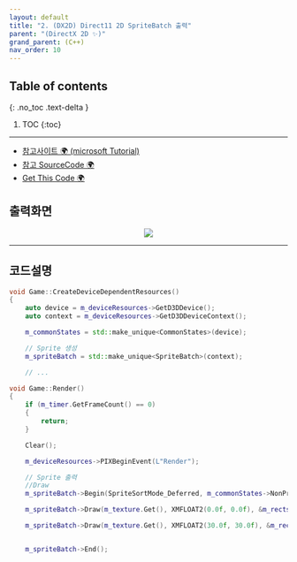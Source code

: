 ```yaml
---
layout: default
title: "2. (DX2D) Direct11 2D SpriteBatch 출력"
parent: "(DirectX 2D ✨)"
grand_parent: (C++)
nav_order: 10
---
```


## Table of contents
{: .no_toc .text-delta }

1. TOC
{:toc}

---

* [참고사이트 🌍 (microsoft Tutorial)](https://github.com/microsoft/DirectXTK/wiki/Sprites-and-textures)
* [참고 SourceCode 🌍](https://github.com/bearbig-12/DirectXBase)
* [Get This Code 🌍](https://github.com/EasyCoding-7/DirectXExamples/tree/main/D11_2D_SpriteBatch_Tutorial)

## 출력화면

<p align="center">
  <img src="https://taehyungs-programming-blog.github.io/blog/assets/images/cpp/directx/directx2d-2-1.gif"/>
</p>

---

## 코드설명

```cpp
void Game::CreateDeviceDependentResources()
{
	auto device = m_deviceResources->GetD3DDevice();
	auto context = m_deviceResources->GetD3DDeviceContext();

	m_commonStates = std::make_unique<CommonStates>(device);

    // Sprite 생성
	m_spriteBatch = std::make_unique<SpriteBatch>(context);

    // ...
```

```cpp
void Game::Render()
{
	if (m_timer.GetFrameCount() == 0)
	{
		return;
	}

	Clear();

	m_deviceResources->PIXBeginEvent(L"Render");

    // Sprite 출력
	//Draw
	m_spriteBatch->Begin(SpriteSortMode_Deferred, m_commonStates->NonPremultiplied());

	m_spriteBatch->Draw(m_texture.Get(), XMFLOAT2(0.0f, 0.0f), &m_rects[m_currentFrame]);

	m_spriteBatch->Draw(m_texture.Get(), XMFLOAT2(30.0f, 30.0f), &m_rects[m_currentFrame]);


	m_spriteBatch->End();
```